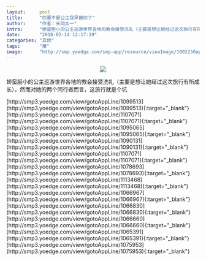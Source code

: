 ```yaml
---
layout:     post
title:      "你要不是公主我早揍你了"
author:     "作者：长岡太一"
intro:      "娇蛮胆小的公主巡游世界各地的教会接受洗礼（主要是想让她经过这次旅行有所成长），然而对她的两个同行者而言，这旅行就是个坑"
date:       "2018-02-14 12:17:19"
categories: "其他"
tags:       "揍"
image:      "http://smp.yoedge.com/smp-app/resource/viewImage/1002250appline.png"
---
```

<div style="text-align: center">
<p><img src="http://smp.yoedge.com/smp-app/resource/viewImage/1002250appline.png"/></p>
</div>
<p class="post-meta">
<span>娇蛮胆小的公主巡游世界各地的教会接受洗礼（主要是想让她经过这次旅行有所成长），然而对她的两个同行者而言，这旅行就是个坑</span>
</p>
[http://smp3.yoedge.com/view/gotoAppLine/1099513](http://smp3.yoedge.com/view/gotoAppLine/1099513){:target="_blank"}
[http://smp3.yoedge.com/view/gotoAppLine/1107071](http://smp3.yoedge.com/view/gotoAppLine/1107071){:target="_blank"}
[http://smp3.yoedge.com/view/gotoAppLine/1095065](http://smp3.yoedge.com/view/gotoAppLine/1095065){:target="_blank"}
[http://smp3.yoedge.com/view/gotoAppLine/1090131](http://smp3.yoedge.com/view/gotoAppLine/1090131){:target="_blank"}
[http://smp3.yoedge.com/view/gotoAppLine/1107071](http://smp3.yoedge.com/view/gotoAppLine/1107071){:target="_blank"}
[http://smp3.yoedge.com/view/gotoAppLine/1078693](http://smp3.yoedge.com/view/gotoAppLine/1078693){:target="_blank"}
[http://smp3.yoedge.com/view/gotoAppLine/1113468](http://smp3.yoedge.com/view/gotoAppLine/1113468){:target="_blank"}
[http://smp3.yoedge.com/view/gotoAppLine/1066967](http://smp3.yoedge.com/view/gotoAppLine/1066967){:target="_blank"}
[http://smp3.yoedge.com/view/gotoAppLine/1066830](http://smp3.yoedge.com/view/gotoAppLine/1066830){:target="_blank"}
[http://smp3.yoedge.com/view/gotoAppLine/1066660](http://smp3.yoedge.com/view/gotoAppLine/1066660){:target="_blank"}
[http://smp3.yoedge.com/view/gotoAppLine/1065391](http://smp3.yoedge.com/view/gotoAppLine/1065391){:target="_blank"}
[http://smp3.yoedge.com/view/gotoAppLine/1075953](http://smp3.yoedge.com/view/gotoAppLine/1075953){:target="_blank"}


